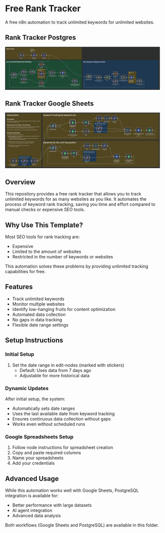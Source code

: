 # Free Rank Tracker

A free n8n automation to track unlimited keywords for unlimited websites.

## Rank Tracker Postgres
![n8n Rank Tracker Postgres](./n8n-keyword-rank-tracker-postgres.png)
## Rank Tracker Google Sheets
![n8n Rank Tracker Postgres](./n8n-keyword-rank-tracker-google-sheets.png)
## Overview

This repository provides a free rank tracker that allows you to track unlimited keywords for as many websites as you like. It automates the process of keyword rank tracking, saving you time and effort compared to manual checks or expensive SEO tools.

## Why Use This Template?

Most SEO tools for rank tracking are:
- Expensive
- Limited to the amount of websites
- Restricted in the number of keywords or websites

This automation solves these problems by providing unlimited tracking capabilities for free.

## Features

- Track unlimited keywords
- Monitor multiple websites
- Identify low-hanging fruits for content optimization
- Automated data collection
- No gaps in data tracking
- Flexible date range settings

## Setup Instructions

### Initial Setup

1. Set the date range in edit-nodes (marked with stickers)
   - Default: Uses data from 7 days ago
   - Adjustable for more historical data

### Dynamic Updates

After initial setup, the system:
- Automatically sets date ranges
- Uses the last available date from keyword tracking
- Ensures continuous data collection without gaps
- Works even without scheduled runs

### Google Spreadsheets Setup

1. Follow node instructions for spreadsheet creation
2. Copy and paste required columns
3. Name your spreadsheets
4. Add your credentials

## Advanced Usage

While this automation works well with Google Sheets, PostgreSQL integration is available for:
- Better performance with large datasets
- AI agent integration
- Advanced data analysis

Both workflows (Google Sheets and PostgreSQL) are available in this folder.
